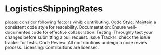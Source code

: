 # LogisticsShippingRates
please consider following factors while contributing.
Code Style: Maintain a consistent code style for readebility.
Documentation: Ensure well-documented code for effective collaboration.
Testing: Throughly test your changes before submitting a pull request.
Issue Tracker: check the issue tracker for tests.
Code Review: All contributions undergo a code review process.
Licensing: Contributions are licensed.
